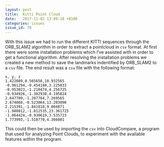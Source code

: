 ```yaml
---
layout: post
title:  Kitti Point Cloud
date:   2017-11-02 13:09:10 +0100
categories: issues
issue_id: 70
---
```


With this issue we had to run the different KITTI sequences through the ORB_SLAM2 algorithm in order to extract a pointcloud in `csv` format. At first there were some installation problems which I've assisted with in order to get a functional algorithm. After resolving the installation problems we created a new method to save the landmarks indentified by ORB_SLAM2 to a `csv` file. The end result was a `csv` file with the following format:

```
x, y, z
1.422089,0.565656,10.932565
-0.961294,-0.454188,3.225033
-0.953023,-1.210474,4.256725
-0.934926,-1.382938,4.195824
2.647709,-1.207784,7.269565
2.674868,-0.523064,13.203098
2.215391,-1.841818,9.004871
-1.980812,-1.812535,23.361725
-1.064424,-0.930619,3.535723
1.773993,-1.518770,4.366801
```

This could then be used by importing the `csv` into CloudCompare, a program that used for analyzing Point Clouds, to experiment with the available features within the program.